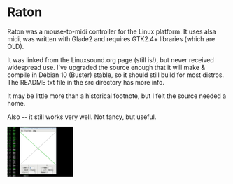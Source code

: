 # Raton

Raton was a mouse-to-midi controller for the Linux platform. It uses alsa midi, was written with Glade2 and requires GTK2.4+ libraries (which are OLD).

It was linked from the Linuxsound.org page (still is!), but never received widespread use. I've upgraded the source enough that it will make & compile in Debian 10 (Buster) stable, so it should still build for most distros. The README txt file in the src directory has more info.

It may be little more than a historical footnote, but I felt the source needed a home.

Also -- it still works very well. Not fancy, but useful.

<img src="https://github.com/GModal/raton/blob/master/webstuff/raton.png" width="150">
